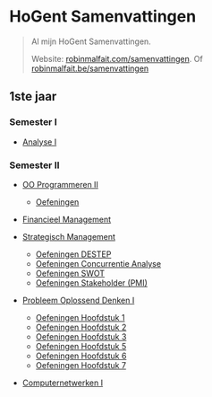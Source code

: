 # HoGent Samenvattingen

> Al mijn HoGent Samenvattingen.
>
> Website: [robinmalfait.com/samenvattingen](http://robinmalfait.com/samenvattingen).
> Of [robinmalfait.be/samenvattingen](http://robinmalfait.be/samenvattingen)

## 1ste jaar

### Semester I

* [Analyse I](1ste-jaar/semester-I/Analyse-I.md)

### Semester II

* [OO Programmeren II](1ste-jaar/semester-II/OO-Progammeren-II.md)
	* [Oefeningen](1ste-jaar/semester-II/Oefeningen-OO-Programmeren-II/index.md)
	
* [Financieel Management](1ste-jaar/semester-II/Financieel-Management.md)

* [Strategisch Management](1ste-jaar/semester-II/Strategisch-Management.md)
	* [Oefeningen DESTEP](1ste-jaar/semester-II/Oefeningen-Strategisch-Management/Oefeningen-DESTEP.md)
	* [Oefeningen Concurrentie Analyse](1ste-jaar/semester-II/Oefeningen-Strategisch-Management/Oefeningen-Concurrentie-Analyse.md)
	* [Oefeningen SWOT](1ste-jaar/semester-II/Oefeningen-Strategisch-Management/Oefeningen-SWOT.md)
	* [Oefeningen Stakeholder (PMI)](1ste-jaar/semester-II/Oefeningen-Strategisch-Management/Oefeningen-PMI.md)

* [Probleem Oplossend Denken I](1ste-jaar/semester-II/Probleem-Oplossend-Denken-I.md)
	* [Oefeningen Hoofdstuk 1](1ste-jaar/semester-II/Oefeningen-Probleem-Oplossend-Denken-I/1.4.oefeningen.md)
	* [Oefeningen Hoofdstuk 2](1ste-jaar/semester-II/Oefeningen-Probleem-Oplossend-Denken-I/2.3.oefeningen.md)
	* [Oefeningen Hoofdstuk 3](1ste-jaar/semester-II/Oefeningen-Probleem-Oplossend-Denken-I/3.4.oefeningen.md)
	* [Oefeningen Hoofdstuk 5](1ste-jaar/semester-II/Oefeningen-Probleem-Oplossend-Denken-I/5.6.oefeningen.md)
	* [Oefeningen Hoofdstuk 6](1ste-jaar/semester-II/Oefeningen-Probleem-Oplossend-Denken-I/6.5.oefeningen.md)
	* [Oefeningen Hoofdstuk 7](1ste-jaar/semester-II/Oefeningen-Probleem-Oplossend-Denken-I/7.4.oefeningen.md)

* [Computernetwerken I](1ste-jaar/semester-II/Computernetwerken-I.md)
